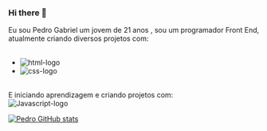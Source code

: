 ### Hi there 👋
  Eu sou Pedro Gabriel um jovem de 21 anos , sou um programador Front End, atualmente criando diversos projetos com:
<br>
<br>
  - <img src="https://img.shields.io/badge/HTML5-E34F26?style=for-the-badge&logo=html5&logoColor=white" alt="html-logo"/>
  - <img src="https://img.shields.io/badge/CSS3-1572B6?style=for-the-badge&logo=css3&logoColor=white" alt="css-logo"/>
<br> 
E iniciando aprendizagem e criando projetos com:
<br>
    <img src="https://img.shields.io/badge/JavaScript-F7DF1E?style=for-the-badge&logo=javascript&logoColor=black" alt=Javascript-logo>

[![Pedro GitHub stats](https://github-readme-stats.vercel.app/api?username=Gabriel23kk)](https://github.com/anuraghazra/github-readme-stats)
